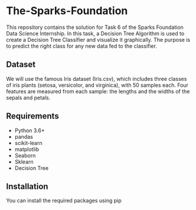 # The-Sparks-Foundation
This repository contains the solution for Task 6 of the Sparks Foundation Data Science Internship. In this task, a Decision Tree Algorithm is used to create a Decision Tree Classifier and visualize it graphically. The purpose is to predict the right class for any new data fed to the classifier.

## Dataset

We will use the famous Iris dataset (Iris.csv), which includes three classes of iris plants (setosa, versicolor, and virginica), with 50 samples each. Four features are measured from each sample: the lengths and the widths of the sepals and petals.

## Requirements

- Python 3.6+
- pandas
- scikit-learn
- matplotlib
- Seaborn
- Sklearn
- Decision Tree

## Installation

You can install the required packages using pip

